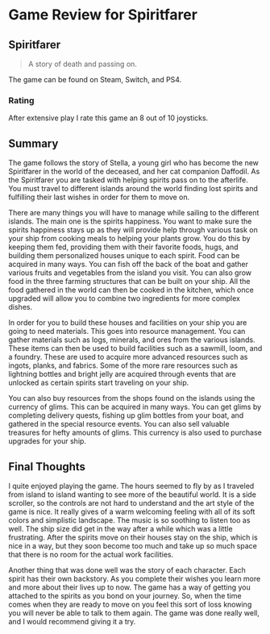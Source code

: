 # Game Review for Spiritfarer

## Spiritfarer
>A story of death and passing on.
>
The game can be found on Steam, Switch, and PS4.

### Rating

After extensive play I rate this game an 8 out of 10 joysticks.

## Summary
The game follows the story of Stella, a young girl who has become the new Spiritfarer in the world of the deceased, and her cat companion Daffodil. As the Spiritfarer you are tasked with helping spirits pass on to the afterlife. You must travel to different islands around the world finding lost spirits and fulfilling their last wishes in order for them to move on. 

There are many things you will have to manage while sailing to the different islands. The main one is the spirits happiness. You want to make sure the spirits happiness stays up as they will provide help through various task on your ship from cooking meals to helping your plants grow. You do this by keeping them fed, providing them with their favorite foods, hugs, and building them personalized houses unique to each spirit. Food can be acquired in many ways. You can fish off the back of the boat and gather various fruits and vegetables from the island you visit. You can also grow food in the three farming structures that can be built on your ship. All the food gathered in the world can then be cooked in the kitchen, which once upgraded will allow you to combine two ingredients for more complex dishes.

In order for you to build these houses and facilities on your ship you are going to need materials. This goes into resource management. You can gather materials such as logs, minerals, and ores from the various islands. These items can then be used to build facilities such as a sawmill, loom, and a foundry. These are used to acquire more advanced resources such as ingots, planks, and fabrics. Some of the more rare resources such as lightning bottles and bright jelly are acquired through events that are unlocked as certain spirits start traveling on your ship. 

You can also buy resources from the shops found on the islands using the currency of glims. This can be acquired in many ways. You can get glims by completing delivery quests, fishing up glim bottles from your boat, and gathered in the special resource events. You can also sell valuable treasures for hefty amounts of glims. This currency is also used to purchase upgrades for your ship.

## Final Thoughts

I quite enjoyed playing the game. The hours seemed to fly by as I traveled from island to island wanting to see more of the beautiful world. It is a side scroller, so the controls are not hard to understand and the art style of the game is nice. It really gives of a warm welcoming feeling with all of its soft colors and simplistic landscape. The music is so soothing to listen too as well. The ship size did get in the way after a while which was a little frustrating. After the spirits move on their houses stay on the ship, which is nice in a way, but they soon become too much and take up so much space that there is no room for the actual work facilities. 

Another thing that was done well was the story of each character. Each spirit has their own backstory. As you complete their wishes you learn more and more about their lives up to now. The game has a way of getting you attached to the spirits as you bond on your journey. So, when the time comes when they are ready to move on you feel this sort of loss knowing you will never be able to talk to them again. The game was done really well, and I would recommend giving it a try. 
